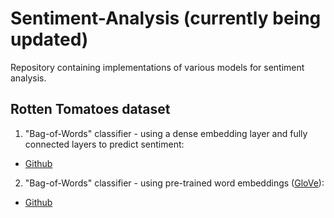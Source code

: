 # Sentiment-Analysis (currently being updated)

Repository containing implementations of various models for sentiment analysis.

## Rotten Tomatoes dataset

1. "Bag-of-Words" classifier - using a dense embedding layer and fully connected layers to predict sentiment:
- [Github](https://github.com/pbmstrk/Sentiment-Analysis/blob/master/rotten_tomatoes/notebooks/Bag_of_Words.ipynb)

2. "Bag-of-Words" classifier - using pre-trained word embeddings ([GloVe](https://nlp.stanford.edu/projects/glove/)):
- [Github](https://github.com/pbmstrk/Sentiment-Analysis/blob/master/rotten_tomatoes/notebooks/Bag_of_Words_Pretrained.ipynb)
